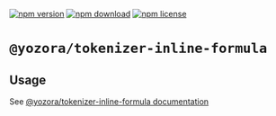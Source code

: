 [![npm version](https://img.shields.io/npm/v/@yozora/tokenizer-inline-formula.svg)](https://www.npmjs.com/package/@yozora/tokenizer-inline-formula)
[![npm download](https://img.shields.io/npm/dm/@yozora/tokenizer-inline-formula.svg)](https://www.npmjs.com/package/@yozora/tokenizer-inline-formula)
[![npm license](https://img.shields.io/npm/l/@yozora/tokenizer-inline-formula.svg)](https://www.npmjs.com/package/@yozora/tokenizer-inline-formula)


# `@yozora/tokenizer-inline-formula`


## Usage

  See [@yozora/tokenizer-inline-formula documentation](https://yozora.guanghechen.com/docs/package/tokenizer-inline-formula)
